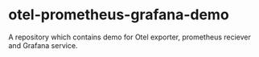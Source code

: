 # otel-prometheus-grafana-demo
A repository which contains demo for Otel exporter, prometheus reciever and Grafana service.
